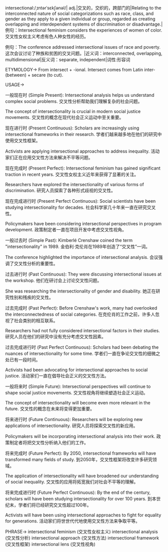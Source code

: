 intersectional:/ˌɪntərˈsɛkʃənəl/| adj.|交叉的，交织的，跨部门的|Relating to the interconnected nature of social categorizations such as race, class, and gender as they apply to a given individual or group, regarded as creating overlapping and interdependent systems of discrimination or disadvantage.|例句：Intersectional feminism considers the experiences of women of color. 交叉性女权主义考虑有色人种女性的经历。

例句：The conference addressed intersectional issues of race and poverty.  这次会议讨论了种族和贫困的交叉问题。|近义词：interconnected, overlapping, multidimensional|反义词：separate, independent|词性:形容词


ETYMOLOGY->
From intersect + -ional. Intersect comes from Latin inter- (between) + secare (to cut).


USAGE->

一般现在时 (Simple Present):
Intersectional analysis helps us understand complex social problems. 交叉性分析帮助我们理解复杂的社会问题。

The concept of intersectionality is crucial in modern social justice movements.  交叉性的概念在现代社会正义运动中至关重要。


现在进行时 (Present Continuous):
Scholars are increasingly using intersectional frameworks in their research. 学者们越来越多地在他们的研究中使用交叉性框架。

Activists are applying intersectional approaches to address inequality.  活动家们正在应用交叉性方法来解决不平等问题。


现在完成时 (Present Perfect):
Intersectional feminism has gained significant traction in recent years.  交叉性女权主义近年来获得了显著的关注。

Researchers have explored the intersectionality of various forms of discrimination.  研究人员探索了各种形式歧视的交叉性。


现在完成进行时 (Present Perfect Continuous):
Social scientists have been studying intersectionality for decades. 社会科学家几十年来一直在研究交叉性。

Policymakers have been considering intersectional perspectives in program development.  政策制定者一直在项目开发中考虑交叉性视角。


一般过去时 (Simple Past):
Kimberlé Crenshaw coined the term "intersectionality" in 1989.  金伯利·克伦肖在1989年创造了“交叉性”一词。

The conference highlighted the importance of intersectional analysis.  会议强调了交叉性分析的重要性。


过去进行时 (Past Continuous):
They were discussing intersectional issues at the workshop. 他们在研讨会上讨论交叉性问题。

She was researching the intersectionality of gender and disability.  她正在研究性别和残疾的交叉性。


过去完成时 (Past Perfect):
Before Crenshaw's work, many had overlooked the interconnectedness of social categories.  在克伦肖的工作之前，许多人忽视了社会类别的相互联系。

Researchers had not fully considered intersectional factors in their studies.  研究人员在他们的研究中没有充分考虑交叉性因素。


过去完成进行时 (Past Perfect Continuous):
Scholars had been debating the nuances of intersectionality for some time. 学者们一直在争论交叉性的细微之处已有一段时间。

Activists had been advocating for intersectional approaches to social justice.  活动家们一直在倡导社会正义的交叉性方法。


一般将来时 (Simple Future):
Intersectional perspectives will continue to shape social justice movements.  交叉性视角将继续塑造社会正义运动。

The concept of intersectionality will become even more relevant in the future.  交叉性的概念在未来将变得更加重要。


将来进行时 (Future Continuous):
Researchers will be exploring new applications of intersectionality.  研究人员将探索交叉性的新应用。

Policymakers will be incorporating intersectional analysis into their work.  政策制定者将把交叉性分析纳入他们的工作。


将来完成时 (Future Perfect):
By 2050, intersectional frameworks will have transformed many fields of study.  到2050年，交叉性框架将改变许多研究领域。

The application of intersectionality will have broadened our understanding of social inequality.  交叉性的应用将拓宽我们对社会不平等的理解。


将来完成进行时 (Future Perfect Continuous):
By the end of the century, scholars will have been studying intersectionality for over 100 years.  到本世纪末，学者们将已经研究交叉性超过100年。

Activists will have been using intersectional approaches to fight for equality for generations.  活动家们将世世代代地使用交叉性方法来争取平等。


PHRASE->
intersectional feminism (交叉性女权主义)
intersectional analysis (交叉性分析)
intersectional approach (交叉性方法)
intersectional framework (交叉性框架)
intersectional lens (交叉性视角)
